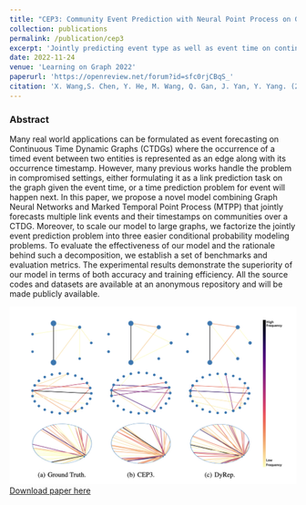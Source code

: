 ```yaml
---
title: "CEP3: Community Event Prediction with Neural Point Process on Graph"
collection: publications
permalink: /publication/cep3
excerpt: 'Jointly predicting event type as well as event time on continuous dynamic graph of community.'
date: 2022-11-24
venue: 'Learning on Graph 2022'
paperurl: 'https://openreview.net/forum?id=sfc0rjCBqS_'
citation: 'X. Wang,S. Chen, Y. He, M. Wang, Q. Gan, J. Yan, Y. Yang. (2022). &quot;CEP3: Community Event Prediction with Neural Point Process on Graph. &quot; <i>LoG 2022</i>.'
---
```

### Abstract
Many real world applications can be formulated as event forecasting on Continuous Time Dynamic Graphs (CTDGs) where the occurrence of a timed event between two entities is represented as an edge along with its occurrence timestamp. However, many previous works handle the problem in compromised settings, either formulating it as a link prediction task on the graph given the event time, or a time prediction problem for  event will happen next. In this paper, we propose a novel model combining Graph Neural Networks and Marked Temporal Point Process (MTPP) that jointly forecasts multiple link events and their timestamps on communities over a CTDG. Moreover, to scale our model to large graphs, we factorize the jointly event prediction problem into three easier conditional probability modeling problems. To evaluate the effectiveness of our model and the rationale behind such a decomposition, we establish a set of benchmarks and evaluation metrics.  The experimental results demonstrate the superiority of our model in terms of both accuracy and training efficiency. All the source codes and datasets are available at an anonymous repository and will be made publicly available.


![Visualization of link forecasting](/images/CEP3.png)
[Download paper here](https://openreview.net/forum?id=sfc0rjCBqS_)